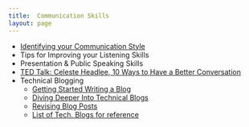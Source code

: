 ```yaml
---
title:  Communication Skills
layout: page
---
```



* [Identifying your Communication Style](http://www.forbes.com/sites/markmurphy/2015/08/06/which-of-these-4-communication-styles-are-you/#3e59fbd41ecb)
* Tips for Improving your Listening Skills
* Presentation & Public Speaking Skills
* [TED Talk: Celeste Headlee, 10 Ways to Have a Better Conversation](https://www.ted.com/talks/celeste_headlee_10_ways_to_have_a_better_conversation?language=en)
* Technical Blogging
     * [Getting Started Writing a Blog](https://docs.google.com/document/d/1Eeg1rbk_AIIztpzNI62PZSbN1KjUJZYGrwzHwSHX69o/edit?usp=sharing)
     * [Diving Deeper Into Technical Blogs]()
     * [Revising Blog Posts]()
     * [List of Tech. Blogs for reference](https://docs.google.com/a/casimircreative.com/document/d/14Z2CsY71j6py5eTA8LZWTmQ7Jb3LY0G8_IKbTo8ikoU/edit?usp=sharing)
